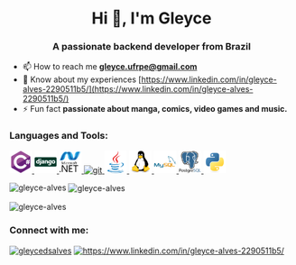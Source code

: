 <h1 align="center">Hi 👋, I'm Gleyce</h1>
<h3 align="center">A passionate backend developer from Brazil</h3>

- 📫 How to reach me **gleyce.ufrpe@gmail.com**
- 📄 Know about my experiences [https://www.linkedin.com/in/gleyce-alves-2290511b5/](https://www.linkedin.com/in/gleyce-alves-2290511b5/)
- ⚡ Fun fact **passionate about manga, comics, video games and music.**

<h3 align="left">Languages and Tools:</h3>
<p align="left"> <a href="https://www.w3schools.com/cs/" target="_blank" rel="noreferrer"> <img src="https://raw.githubusercontent.com/devicons/devicon/master/icons/csharp/csharp-original.svg" alt="csharp" width="40" height="40"/> </a> <a href="https://www.djangoproject.com/" target="_blank" rel="noreferrer"> <img src="https://raw.githubusercontent.com/devicons/devicon/master/icons/django/django-original.svg" alt="django" width="40" height="40"/> </a> <a href="https://dotnet.microsoft.com/" target="_blank" rel="noreferrer"> <img src="https://raw.githubusercontent.com/devicons/devicon/master/icons/dot-net/dot-net-original-wordmark.svg" alt="dotnet" width="40" height="40"/> </a> <a href="https://git-scm.com/" target="_blank" rel="noreferrer"> <img src="https://www.vectorlogo.zone/logos/git-scm/git-scm-icon.svg" alt="git" width="40" height="40"/> </a> <a href="https://www.java.com" target="_blank" rel="noreferrer"> <img src="https://raw.githubusercontent.com/devicons/devicon/master/icons/java/java-original.svg" alt="java" width="40" height="40"/> </a> <a href="https://www.linux.org/" target="_blank" rel="noreferrer"> <img src="https://raw.githubusercontent.com/devicons/devicon/master/icons/linux/linux-original.svg" alt="linux" width="40" height="40"/> </a> <a href="https://www.mysql.com/" target="_blank" rel="noreferrer"> <img src="https://raw.githubusercontent.com/devicons/devicon/master/icons/mysql/mysql-original-wordmark.svg" alt="mysql" width="40" height="40"/> </a> <a href="https://www.postgresql.org" target="_blank" rel="noreferrer"> <img src="https://raw.githubusercontent.com/devicons/devicon/master/icons/postgresql/postgresql-original-wordmark.svg" alt="postgresql" width="40" height="40"/> </a> <a href="https://www.python.org" target="_blank" rel="noreferrer"> <img src="https://raw.githubusercontent.com/devicons/devicon/master/icons/python/python-original.svg" alt="python" width="40" height="40"/> </a> </p>

<p><img align="left" src="https://github-readme-stats.vercel.app/api/top-langs?username=gleyce-alves&show_icons=true&locale=en&layout=compact" alt="gleyce-alves" /></p>

<p>&nbsp;<img align="center" src="https://github-readme-stats.vercel.app/api?username=gleyce-alves&show_icons=true&locale=en" alt="gleyce-alves" /></p>

<p><img align="center" src="https://github-readme-streak-stats.herokuapp.com/?user=gleyce-alves&" alt="gleyce-alves" /></p>

<h3 align="left">Connect with me:</h3>
<p align="left">
<a href="https://twitter.com/gleycedsalves" target="blank"><img align="center" src="https://raw.githubusercontent.com/rahuldkjain/github-profile-readme-generator/master/src/images/icons/Social/twitter.svg" alt="gleycedsalves" height="30" width="40" /></a>
<a href="https://linkedin.com/in/https://www.linkedin.com/in/gleyce-alves-2290511b5/" target="blank"><img align="center" src="https://raw.githubusercontent.com/rahuldkjain/github-profile-readme-generator/master/src/images/icons/Social/linked-in-alt.svg" alt="https://www.linkedin.com/in/gleyce-alves-2290511b5/" height="30" width="40" /></a>
</p>
<!--
<p align="left"> <a href="https://github.com/ryo-ma/github-profile-trophy"><img src="https://github-profile-trophy.vercel.app/?username=gleyce-alves" alt="gleyce-alves" /></a> </p>
-->
